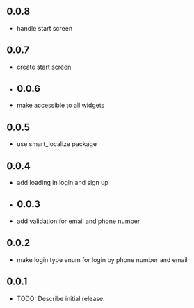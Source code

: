 ## 0.0.8
*  handle start screen
## 0.0.7
*  create start screen
* ## 0.0.6
*  make accessible to all widgets
## 0.0.5
*  use smart_localize package
## 0.0.4
*  add loading in login and sign up
* ## 0.0.3
*  add validation for email and phone number

## 0.0.2
*  make login type enum for login by phone number and email

## 0.0.1

* TODO: Describe initial release.
